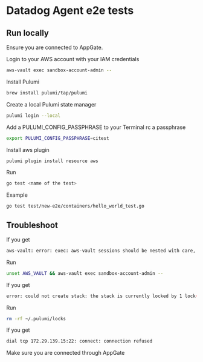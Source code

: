 # Datadog Agent e2e tests

## Run locally

Ensure you are connected to AppGate.

Login to your AWS account with your IAM credentials

```bash
aws-vault exec sandbox-account-admin --
```

Install Pulumi

```bash
brew install pulumi/tap/pulumi
```

Create a local Pulumi state manager

```bash
pulumi login --local
```

Add a PULUMI_CONFIG_PASSPHRASE to your Terminal rc a passphrase

```bash
export PULUMI_CONFIG_PASSPHRASE=citest
```

Install aws plugin

```bash
pulumi plugin install resource aws
```

Run

```bash
go test <name of the test>
```

Example

```bash
go test test/new-e2e/containers/hello_world_test.go
```

## Troubleshoot

If you get

```bash
aws-vault: error: exec: aws-vault sessions should be nested with care, unset $AWS_VAULT to force
```

Run

```bash
unset AWS_VAULT && aws-vault exec sandbox-account-admin --
```

If you get

```bash
error: could not create stack: the stack is currently locked by 1 lock(s). Either wait for the other process(es) to end or manually delete the lock file(s).
```

Run

```bash
rm -rf ~/.pulumi/locks
```

If you get

```bash
dial tcp 172.29.139.15:22: connect: connection refused
```

Make sure you are connected through AppGate

